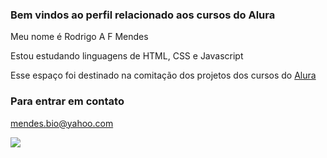 ### Bem vindos ao perfil relacionado aos cursos do Alura

Meu nome é Rodrigo A F Mendes

Estou estudando linguagens de HTML, CSS e Javascript

Esse espaço foi destinado na comitação dos projetos dos cursos do [Alura](https://www.alura.com.br/)

### Para entrar em contato
mendes.bio@yahoo.com

![](https://media4.giphy.com/media/v1.Y2lkPTc5MGI3NjExZW0wazhnOHNlZjIwb2k0ZDZudHpiY2QyOHF5NWE0eDUycmFjZjRwdSZlcD12MV9pbnRlcm5hbF9naWZfYnlfaWQmY3Q9Zw/MdA16VIoXKKxNE8Stk/giphy.gif)


